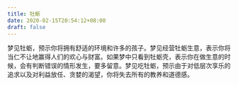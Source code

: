 ```yaml
---
title: 牡蛎
date: 2020-02-15T20:54:12+08:00
draft: false
---
```


梦见牡蛎，预示你将拥有舒适的环境和许多的孩子。梦见经营牡蛎生意，表示你将当仁不让地赢得人们的欢心与财富。如果梦中只看到牡蛎壳，表示你在做生意的时候，会有判断错误的情形发生，要多留意。梦见吃牡蛎，预示由于对低层次享乐的追求以及对利益放任、贪婪的渴望，你将失去所有的教养和道德感。